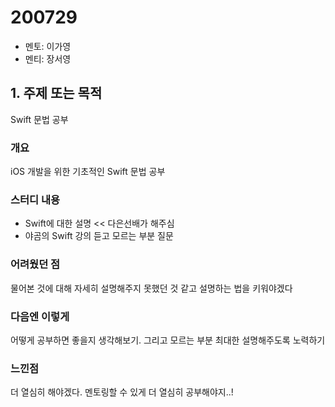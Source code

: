 # 200729

- 멘토: 이가영
- 멘티: 장서영

## 1. 주제 또는 목적

Swift 문법 공부

### 개요

iOS 개발을 위한 기초적인 Swift 문법 공부

### 스터디 내용

- Swift에 대한 설명 << 다은선배가 해주심
- 야곰의 Swift 강의 듣고 모르는 부분 질문

### 어려웠던 점

물어본 것에 대해 자세히 설명해주지 못했던 것 같고 설명하는 법을 키워야겠다

### 다음엔 이렇게

어떻게 공부하면 좋을지 생각해보기. 그리고 모르는 부분 최대한 설명해주도록 노력하기

### 느낀점

더 열심히 해야겠다. 멘토링할 수 있게 더 열심히 공부해야지..!